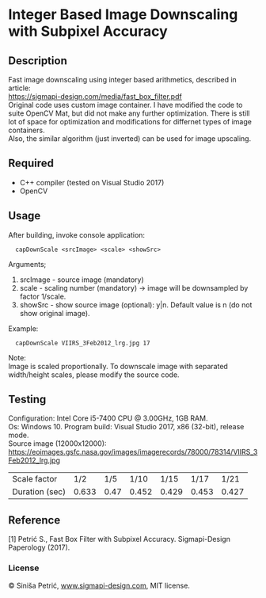 # Integer Based Image Downscaling with Subpixel Accuracy
## Description
Fast image downscaling using integer based arithmetics, described in article:  
https://sigmapi-design.com/media/fast_box_filter.pdf  
Original code uses custom image container. I have modified the code to suite OpenCV Mat, but did not make any further optimization. There is still lot of space for optimization and modifications for differnet types of image containers.  
Also, the similar algorithm (just inverted) can be used for image upscaling.
## Required
- C++ compiler (tested on Visual Studio 2017) 
- OpenCV
## Usage
After building, invoke console application:

      capDownScale <srcImage> <scale> <showSrc>
Arguments;
 1. srcImage - source image (mandatory)
 2. scale - scaling number (mandatory) -> image will be downsampled by factor 1/scale.
 3. showSrc - show source image (optional): y|n. Default value is n (do not show original image). 
 
Example:

      capDownScale VIIRS_3Feb2012_lrg.jpg 17     
Note:  
Image is scaled proportionally. To downscale image with separated width/height scales, please modify the source code.        
## Testing
Configuration: Intel Core i5-7400 CPU @ 3.00GHz, 1GB RAM.  
Os: Windows 10.
Program build: Visual Studio 2017, x86 (32-bit), release mode.  
Source image (12000x12000): https://eoimages.gsfc.nasa.gov/images/imagerecords/78000/78314/VIIRS_3Feb2012_lrg.jpg
<table>
 <tr>
  <td>
   Scale factor
   </td>
  <td>
   1/2
   </td>  
  <td>
   1/5
   </td>  
<td>
   1/10
   </td>   
  <td>
   1/15
   </td>    
  <td>
   1/17
   </td>     
  <td>
   1/21
   </td>       
 </tr>
 <tr>
  <td>
   Duration (sec)
  </td>
  <td>
   0.633
  </td>
  <td>
   0.47
  </td>
  <td>
   0.452
  </td>
  <td>
   0.429
  </td>
  <td>
   0.453
  </td>
  <td>
   0.427
  </td>
 </tr>
</table>

## Reference
[1] Petrić S., Fast Box Filter with Subpixel Accuracy. Sigmapi-Design Paperology (2017).
### License
© Siniša Petrić, www.sigmapi-design.com, MIT license.




